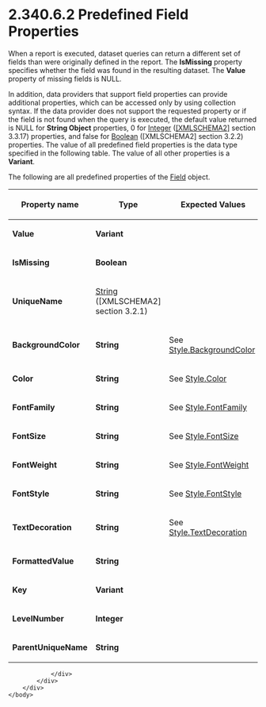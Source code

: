 <html dir="LTR" xmlns:mshelp="http://msdn.microsoft.com/mshelp" xmlns:ddue="http://ddue.schemas.microsoft.com/authoring/2003/5" xmlns:xlink="http://www.w3.org/1999/xlink" xmlns:tool="http://www.microsoft.com/tooltip">
    <head>
        <meta http-equiv="Content-Type" content="text/html; CHARSET=utf-8"></meta>
        <meta name="save" content="history"></meta>
        <title>2.340.6.2 Predefined Field Properties</title>
        <xml>
            <mshelp:toctitle title="2.340.6.2 Predefined Field Properties"></mshelp:toctitle>
            <mshelp:rltitle title="[MS-RDL]: Predefined Field Properties"></mshelp:rltitle>
            <mshelp:keyword index="A" term="e0930438-cecf-433c-a356-9ee7231db4ed"></mshelp:keyword>
            <mshelp:attr name="DCSext.ContentType" value="open specification"></mshelp:attr>
            <mshelp:attr name="AssetID" value="e0930438-cecf-433c-a356-9ee7231db4ed"></mshelp:attr>
            <mshelp:attr name="TopicType" value="kbRef"></mshelp:attr>
            <mshelp:attr name="DCSext.Title" value="[MS-RDL]: Predefined Field Properties" />
        </xml>
    </head>
    <body>
        <div id="header">
            <h1 class="heading">2.340.6.2 Predefined Field Properties</h1>
        </div>
        <div id="mainSection">
            <div id="mainBody">
                <div id="allHistory" class="saveHistory"></div>
                <div id="sectionSection0" class="section" name="collapseableSection">
                    

<p>When a report is executed, dataset queries can return a
different set of fields than were originally defined in the report. The <b>IsMissing</b>
property specifies whether the field was found in the resulting dataset. The <b>Value</b>
property of missing fields is NULL. </p>

<p>In addition, data providers that support field properties
can provide additional properties, which can be accessed only by using
collection syntax. If the data provider does not support the requested property
or if the field is not found when the query is executed, the default value
returned is NULL for <b>String Object</b> properties, 0 for <a href="176fbb59-c3e2-430c-b1bb-37fd15df813e.html">Integer</a> (<a href="https://go.microsoft.com/fwlink/?LinkId=90610">[XMLSCHEMA2]</a> section
3.3.17) properties, and false for <a href="4802fa14-3619-43fa-9898-3acab160a24c.html">Boolean</a> ([XMLSCHEMA2]
section 3.2.2) properties. The value of all predefined field properties is the
data type specified in the following table. The value of all other properties
is a <b>Variant</b>. </p>

<p>The following are all predefined properties of the <a href="940b8522-5d1f-4a2a-ab79-087ef6a69881.html">Field</a> object.</p>

<table>
 <thead>
  <tr>
   <th>
   <p>Property name</p>
   </th>
   <th>
   <p>Type</p>
   </th>
   <th>
   <p> Expected Values </p>
   </th>
  </tr>
 </thead>
 <tr>
  <td>
  <p><b>Value</b></p>
  </td>
  <td>
  <p><b>Variant</b></p>
  </td>
  <td>
  <p> </p>
  </td>
 </tr>
 <tr>
  <td>
  <p><b>IsMissing</b></p>
  </td>
  <td>
  <p><b>Boolean</b></p>
  </td>
  <td>
  <p> </p>
  </td>
 </tr>
 <tr>
  <td>
  <p><b>UniqueName</b></p>
  </td>
  <td>
  <p><a href="1ed81ef3-a683-45e3-aaad-bd2bbe71bc3d.html">String</a>
  ([XMLSCHEMA2] section 3.2.1)</p>
  </td>
  <td>
  <p> </p>
  </td>
 </tr>
 <tr>
  <td>
  <p><b>BackgroundColor</b></p>
  </td>
  <td>
  <p><b>String</b></p>
  </td>
  <td>
  <p>See <a href="83b607b8-b34e-4119-a26c-81e7c11e26c2.html">Style.BackgroundColor</a></p>
  </td>
 </tr>
 <tr>
  <td>
  <p><b>Color</b></p>
  </td>
  <td>
  <p><b>String</b></p>
  </td>
  <td>
  <p>See <a href="7911c883-f314-41d9-9136-02e8a26279ad.html">Style.Color</a></p>
  </td>
 </tr>
 <tr>
  <td>
  <p><b>FontFamily</b></p>
  </td>
  <td>
  <p><b>String</b></p>
  </td>
  <td>
  <p>See <a href="f1948fe1-2937-443a-8088-62a367c155c4.html">Style.FontFamily</a></p>
  </td>
 </tr>
 <tr>
  <td>
  <p><b>FontSize</b></p>
  </td>
  <td>
  <p><b>String</b></p>
  </td>
  <td>
  <p>See <a href="6e22f307-85f8-4212-b9d2-d73a613a1838.html">Style.FontSize</a></p>
  </td>
 </tr>
 <tr>
  <td>
  <p><b>FontWeight</b></p>
  </td>
  <td>
  <p><b>String</b></p>
  </td>
  <td>
  <p>See <a href="7e471552-9317-46e2-8d35-6566d1e69321.html">Style.FontWeight</a></p>
  </td>
 </tr>
 <tr>
  <td>
  <p><b>FontStyle</b></p>
  </td>
  <td>
  <p><b>String</b></p>
  </td>
  <td>
  <p>See <a href="37cc4f44-56de-4f7c-bcea-7eedf3875098.html">Style.FontStyle</a></p>
  </td>
 </tr>
 <tr>
  <td>
  <p><b>TextDecoration</b></p>
  </td>
  <td>
  <p><b>String</b></p>
  </td>
  <td>
  <p>See <a href="27ef5bcd-486e-436a-8e47-b985a3d6bb16.html">Style.TextDecoration</a></p>
  </td>
 </tr>
 <tr>
  <td>
  <p><b>FormattedValue</b></p>
  </td>
  <td>
  <p><b>String</b></p>
  </td>
  <td>
  <p> </p>
  </td>
 </tr>
 <tr>
  <td>
  <p><b>Key</b></p>
  </td>
  <td>
  <p><b>Variant</b></p>
  </td>
  <td>
  <p> </p>
  </td>
 </tr>
 <tr>
  <td>
  <p><b>LevelNumber</b></p>
  </td>
  <td>
  <p><b>Integer</b></p>
  </td>
  <td>
  <p> </p>
  </td>
 </tr>
 <tr>
  <td>
  <p><b>ParentUniqueName</b></p>
  </td>
  <td>
  <p><b>String</b></p>
  </td>
  <td>
  <p> </p>
  </td>
 </tr>
</table>

<p> </p>


                </div>
            </div>
        </div>
    </body>
</html>